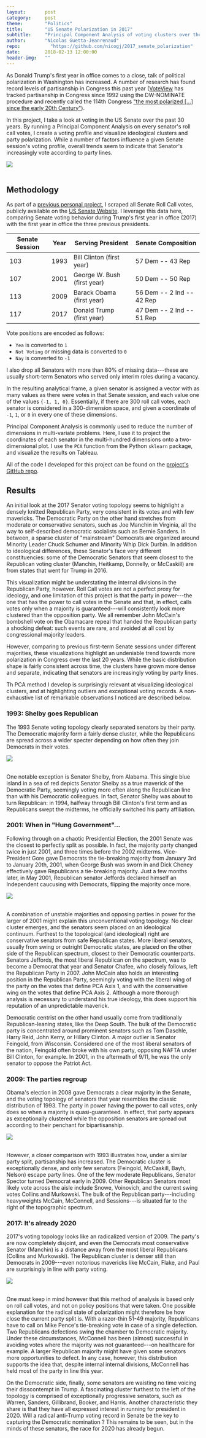 ```yaml
---
layout:       post
category:     post
theme:        "Politics"
title:        "US Senate Polarization in 2017"
subtitle:     "Principal Component Analysis of voting clusters over the past 25 years"
author:       "Nicolas Guetta-Jeanrenaud"
repo: 		    "https://github.com/nicogj/2017_senate_polarization"
date:         2018-02-13 12:00:00
header-img:   ""
---
```


As Donald Trump's first year in office comes to a close, talk of political polarization in Washington has increased. A number of research has found record levels of partisanship in Congress this past year (<a href="https://voteview.com/" target="_blank">VoteView</a> has tracked partisanship in Congress since 1992 using the DW-NOMINATE procedure and recently called the 114th Congress <a href="https://voteviewblog.com/2016/12/18/the-end-of-the-114th-congress/" target="_blank">"the most polarized [...] since the early 20th Century"</a>).

In this project, I take a look at voting in the US Senate over the past 30 years. By running a Principal Component Analysis on every senator's roll call votes, I create a voting profile and visualize ideological clusters and party polarization. While a number of factors influence a given Senate session's voting profile, overall trends seem to indicate that Senator's increasingly vote according to party lines.

<body>
<div class='tableauPlaceholder' id='viz1550517331983' style='position: relative'><noscript><a href='#'><img alt=' ' src='https:&#47;&#47;public.tableau.com&#47;static&#47;images&#47;Se&#47;Senator_Votes_PCA_2017_detail&#47;2017SenatorVotePCA&#47;1_rss.png' style='border: none' /></a></noscript><object class='tableauViz'  style='display:none;'><param name='host_url' value='https%3A%2F%2Fpublic.tableau.com%2F' /> <param name='embed_code_version' value='3' /> <param name='site_root' value='' /><param name='name' value='Senator_Votes_PCA_2017_detail&#47;2017SenatorVotePCA' /><param name='tabs' value='no' /><param name='toolbar' value='yes' /><param name='static_image' value='https:&#47;&#47;public.tableau.com&#47;static&#47;images&#47;Se&#47;Senator_Votes_PCA_2017_detail&#47;2017SenatorVotePCA&#47;1.png' /> <param name='animate_transition' value='yes' /><param name='display_static_image' value='yes' /><param name='display_spinner' value='yes' /><param name='display_overlay' value='yes' /><param name='display_count' value='yes' /></object></div>                <script type='text/javascript'>                    var divElement = document.getElementById('viz1550517331983');                    var vizElement = divElement.getElementsByTagName('object')[0];                    vizElement.style.width='100%';vizElement.style.height=(divElement.offsetWidth*0.75)+'px';                    var scriptElement = document.createElement('script');                    scriptElement.src = 'https://public.tableau.com/javascripts/api/viz_v1.js';                    vizElement.parentNode.insertBefore(scriptElement, vizElement);                </script>
</body>
<br>

## Methodology

As part of a <a href="http://github.com/nicogj/senate_vote_scraping" target="_blank">previous personal project</a>, I scraped all Senate Roll Call votes, publicly available on the <a href="https://www.senate.gov/legislative/votes.htm" target="_blank">US Senate Website</a>. I leverage this data here, comparing Senate voting behavior during Trump's first year in office (2017) with the first year in office the three previous presidents.

<!-- An exhaustive list of US Senate Roll Call votes can be found on the [United States Senate webpage](http://www.senate.gov). Using the Python `requests` package, and the text parser `BeautifulSoup`, I pulled every vote cast by every Senator from Donald Trump's first year in office (2017). For comparison, I also pulled the data for first year in office of the three previous presidents. -->

Senate Session | Year | Serving President | Senate Composition
--- | --- | --- | ---
103 | 1993 | Bill Clinton (first year) | 57 Dem -- 43 Rep
107 | 2001 | George W. Bush (first year) | 50 Dem -- 50 Rep
113 | 2009 | Barack Obama (first year) | 56 Dem -- 2 Ind -- 42 Rep
117 | 2017 | Donald Trump (first year) | 47 Dem -- 2 Ind -- 51 Rep

Vote positions are encoded as follows:
- `Yea` is converted to `1`
- `Not Voting` or missing data is converted to `0`
- `Nay` is converted to `-1`

I also drop all Senators with more than 80% of missing data---these are usually short-term Senators who served only interim roles during a vacancy.

In the resulting analytical frame, a given senator is assigned a vector with as many values as there were votes in that Senate session, and each value one of the values `{-1, 1, 0}`. Essentially, if there are 300 roll call votes, each senator is considered in a 300-dimension space, and given a coordinate of `-1`, `1`, or `0` in every one of these dimensions.

Principal Component Analysis is commonly used to reduce the number of dimensions in multi-variate problems. Here, I use it to project the coordinates of each senator in the multi-hundred dimensions onto a two-dimensional plot. I use the `PCA` function from the Python `sklearn` package, and visualize the results on Tableau.

All of the code I developed for this project can be found on the <a href="http://github.com/nicogj/2017_senate_voting" target="_blank">project's GitHub repo</a>.


## Results

An initial look at the 2017 Senator voting topology seems to highlight a densely knitted Republican Party, very consistent in its votes and with few mavericks. The Democratic Party on the other hand stretches from moderate or conservative senators, such as Joe Manchin in Virginia, all the way to self-described democratic socialists such as Bernie Sanders. In between, a sparse cluster of "mainstream" Democrats are organized around Minority Leader Chuck Schumer and Minority Whip Dick Durbin. In addition to ideological differences, these Senator's face very different constituencies: some of the Democratic Senators that seem closest to the Republican voting cluster (Manchin, Heitkamp, Donnelly, or McCaskill) are from states that went for Trump in 2016.

This visualization might be understating the internal divisions in the Republican Party, however. Roll Call votes are not a perfect proxy for ideology, and one limitation of this project is that the party in power---the one that has the power to call votes in the Senate and that, in effect, calls votes only when a majority is guaranteed---will consistently look more clustered than the opposition party. We all remember John McCain's bombshell vote on the Obamacare repeal that handed the Republican party a shocking defeat: such events are rare, and avoided at all cost by congressional majority leaders.

However, comparing to previous first-term Senate sessions under different majorities, these visualizations highlight an undeniable trend towards more polarization in Congress over the last 20 years. While the basic distribution shape is fairly consistent across time, the clusters have grown more dense and separate, indicating that senators are increasingly voting by party lines.

Th PCA method I develop is surprisingly relevant at visualizing ideological clusters, and at highlighting outliers and exceptional voting records. A non-exhaustive list of remarkable observations I noticed are described below.

<!-- While the distribution of Senators bore resemblance to a spectrum 15 years ago, it looks more like two concentrated clusters today. Under President Trump, Majority Leader McConnell has run a tight ship, ceding very few votes from his own party. -->

<!-- While increased partisanship has long been a problem in Washington, the last 10 years have taken the issue to a whole new level. Parties radicalized under Obama's presidency, and the election of Donald Trump in 2016 exacerbated tensions between Democrats and Republicans.
Democrats have for the most part held together as well. Parties in power are systematically more clustered than those in the opposition, but willingness to compromise with leadership seems to be losing ground.
Finally, as President Trump wraps up his first year in the Oval Office, the race for 2020 is already on. Some hopeful Democrats have made a point opposing almost every Republican nomination and motion. They appear distinctly clustered from the mainstream Democratic party. -->


### 1993: Shelby goes Republican

The 1993 Senate voting topology clearly separated senators by their party. The Democratic majority form a fairly dense cluster, while the Republicans are spread across a wider specter depending on how often they join Democrats in their votes.

<body>
<div class='tableauPlaceholder' id='viz1550249387884' style='position: relative'><noscript><a href='#'><img alt=' ' src='https:&#47;&#47;public.tableau.com&#47;static&#47;images&#47;Se&#47;Senator_Votes_PCA_1993&#47;1993SenatorVotingPCA&#47;1_rss.png' style='border: none' /></a></noscript><object class='tableauViz'  style='display:none;'><param name='host_url' value='https%3A%2F%2Fpublic.tableau.com%2F' /> <param name='embed_code_version' value='3' /> <param name='site_root' value='' /><param name='name' value='Senator_Votes_PCA_1993&#47;1993SenatorVotingPCA' /><param name='tabs' value='no' /><param name='toolbar' value='yes' /><param name='static_image' value='https:&#47;&#47;public.tableau.com&#47;static&#47;images&#47;Se&#47;Senator_Votes_PCA_1993&#47;1993SenatorVotingPCA&#47;1.png' /> <param name='animate_transition' value='yes' /><param name='display_static_image' value='yes' /><param name='display_spinner' value='yes' /><param name='display_overlay' value='yes' /><param name='display_count' value='yes' /><param name='filter' value='publish=yes' /></object></div>                <script type='text/javascript'>                    var divElement = document.getElementById('viz1550249387884');                    var vizElement = divElement.getElementsByTagName('object')[0];                    vizElement.style.width='100%';vizElement.style.height=(divElement.offsetWidth*0.75)+'px';                    var scriptElement = document.createElement('script');                    scriptElement.src = 'https://public.tableau.com/javascripts/api/viz_v1.js';                    vizElement.parentNode.insertBefore(scriptElement, vizElement);                </script>
</body>
<br>

One notable exception is Senator Shelby, from Alabama. This single blue island in a sea of red depicts Senator Shelby as a true maverick of the Democratic Party, seemingly voting more often along the Republican line than with his Democratic colleagues. In fact, Senator Shelby was about to turn Republican: in 1994, halfway through Bill Clinton's first term and as Republicans swept the midterms, he officially switched his party affiliation.

### 2001: When in "Hung Government"...

Following through on a chaotic Presidential Election, the 2001 Senate was the closest to perfectly split as possible. In fact, the majority party changed twice in just 2001, and three times before the 2002 midterms. Vice-President Gore gave Democrats the tie-breaking majority from January 3rd to January 20th, 2001, when George Bush was sworn in and Dick Cheney effectively gave Republicans a tie-breaking majority. Just a few months later, in May 2001, Republican senator Jeffords declared himself an Independent caucusing with Democrats, flipping the majority once more.

<body>
<div class='tableauPlaceholder' id='viz1550249341902' style='position: relative'><noscript><a href='#'><img alt=' ' src='https:&#47;&#47;public.tableau.com&#47;static&#47;images&#47;Se&#47;Senator_Votes_PCA_2001&#47;2001SenatorVotingPCA&#47;1_rss.png' style='border: none' /></a></noscript><object class='tableauViz'  style='display:none;'><param name='host_url' value='https%3A%2F%2Fpublic.tableau.com%2F' /> <param name='embed_code_version' value='3' /> <param name='site_root' value='' /><param name='name' value='Senator_Votes_PCA_2001&#47;2001SenatorVotingPCA' /><param name='tabs' value='no' /><param name='toolbar' value='yes' /><param name='static_image' value='https:&#47;&#47;public.tableau.com&#47;static&#47;images&#47;Se&#47;Senator_Votes_PCA_2001&#47;2001SenatorVotingPCA&#47;1.png' /> <param name='animate_transition' value='yes' /><param name='display_static_image' value='yes' /><param name='display_spinner' value='yes' /><param name='display_overlay' value='yes' /><param name='display_count' value='yes' /><param name='filter' value='publish=yes' /></object></div>                <script type='text/javascript'>                    var divElement = document.getElementById('viz1550249341902');                    var vizElement = divElement.getElementsByTagName('object')[0];                    vizElement.style.width='100%';vizElement.style.height=(divElement.offsetWidth*0.75)+'px';                    var scriptElement = document.createElement('script');                    scriptElement.src = 'https://public.tableau.com/javascripts/api/viz_v1.js';                    vizElement.parentNode.insertBefore(scriptElement, vizElement);                </script>
</body>
<br>

A combination of unstable majorities and opposing parties in power for the larger of 2001 might explain this unconventional voting topology. No clear cluster emerges, and the senators seem placed on an ideological continuum. Furthest to the topological (and ideological) right are conservative senators from safe Republican states. More liberal senators, usually from swing or outright Democratic states, are placed on the other side of the Republican spectrum, closest to their Democratic counterparts. Senators Jeffords, the most liberal Republican on the spectrum, was to become a Democrat that year and Senator Chafee, who closely follows, left the Republican Party in 2007. John McCain also holds an interesting position in the Republican Party, seemingly voting with the liberal wing of the party on the votes that define PCA Axis 1, and with the conservative wing on the votes that define PCA Axis 2. Although a more thorough analysis is necessary to understand his true ideology, this does support his reputation of an unpredictable maverick.

Democratic centrist on the other hand usually come from traditionally Republican-leaning states, like the Deep South. The bulk of the Democratic party is concentrated around prominent senators such as Tom Daschle, Harry Reid, John Kerry, or Hillary Clinton. A major outlier is Senator Feingold, from Wisconsin. Considered one of the most liberal senators of the nation, Feingold often broke with his own party, opposing NAFTA under Bill Clinton, for example. In 2001, in the aftermath of 9/11, he was the only senator to oppose the Patriot Act.

### 2009: The parties regroup

Obama's election in 2008 gave Democrats a clear majority in the Senate, and the voting topology of senators that year resembles the classic distribution of 1993. The party in power having the power to call votes, only does so when a majority is quasi-guaranteed. In effect, that party appears as exceptionally clustered while the opposition senators are spread out according to their penchant for bipartisanship.

<!-- 2009 -->
<body>
<div class='tableauPlaceholder' id='viz1550249304581' style='position: relative'><noscript><a href='#'><img alt=' ' src='https:&#47;&#47;public.tableau.com&#47;static&#47;images&#47;Se&#47;Senator_Votes_PCA_2009&#47;2009SenatorVotingPCA&#47;1_rss.png' style='border: none' /></a></noscript><object class='tableauViz'  style='display:none;'><param name='host_url' value='https%3A%2F%2Fpublic.tableau.com%2F' /> <param name='embed_code_version' value='3' /> <param name='site_root' value='' /><param name='name' value='Senator_Votes_PCA_2009&#47;2009SenatorVotingPCA' /><param name='tabs' value='no' /><param name='toolbar' value='yes' /><param name='static_image' value='https:&#47;&#47;public.tableau.com&#47;static&#47;images&#47;Se&#47;Senator_Votes_PCA_2009&#47;2009SenatorVotingPCA&#47;1.png' /> <param name='animate_transition' value='yes' /><param name='display_static_image' value='yes' /><param name='display_spinner' value='yes' /><param name='display_overlay' value='yes' /><param name='display_count' value='yes' /><param name='filter' value='publish=yes' /></object></div>                <script type='text/javascript'>                    var divElement = document.getElementById('viz1550249304581');                    var vizElement = divElement.getElementsByTagName('object')[0];                    vizElement.style.width='100%';vizElement.style.height=(divElement.offsetWidth*0.75)+'px';                    var scriptElement = document.createElement('script');                    scriptElement.src = 'https://public.tableau.com/javascripts/api/viz_v1.js';                    vizElement.parentNode.insertBefore(scriptElement, vizElement);                </script>
</body>
<br>

However, a closer comparison with 1993 illustrates how, under a similar party split, partisanship has increased. The Democratic cluster is exceptionally dense, and only few senators (Feingold, McCaskill, Bayh, Nelson) escape party lines. One of the few moderate Republicans, Senator Spector turned Democrat early in 2009. Other Republican Senators most likely vote across the aisle include Snowe, Voinovich, and the current swing votes Collins and Murkowski. The bulk of the Republican party---including heavyweights McCain, McConnell, and Sessions---is situated far to the right of the topographic spectrum.


### 2017: It's already 2020

2017's voting topology looks like an radicalized version of 2009. The party's are now completely disjoint, and even the Democrats most conservative Senator (Manchin) is a distance away from the most liberal Republicans (Collins and Murkowski). The Republican cluster is denser still than Democrats in 2009---even notorious mavericks like McCain, Flake, and Paul are surprisingly in line with party voting.

<body>
<div class='tableauPlaceholder' id='viz1550517364007' style='position: relative'><noscript><a href='#'><img alt=' ' src='https:&#47;&#47;public.tableau.com&#47;static&#47;images&#47;Se&#47;Senator_Votes_PCA_2017&#47;2017SenatorVotingPCA&#47;1_rss.png' style='border: none' /></a></noscript><object class='tableauViz'  style='display:none;'><param name='host_url' value='https%3A%2F%2Fpublic.tableau.com%2F' /> <param name='embed_code_version' value='3' /> <param name='site_root' value='' /><param name='name' value='Senator_Votes_PCA_2017&#47;2017SenatorVotingPCA' /><param name='tabs' value='no' /><param name='toolbar' value='yes' /><param name='static_image' value='https:&#47;&#47;public.tableau.com&#47;static&#47;images&#47;Se&#47;Senator_Votes_PCA_2017&#47;2017SenatorVotingPCA&#47;1.png' /> <param name='animate_transition' value='yes' /><param name='display_static_image' value='yes' /><param name='display_spinner' value='yes' /><param name='display_overlay' value='yes' /><param name='display_count' value='yes' /></object></div>                <script type='text/javascript'>                    var divElement = document.getElementById('viz1550517364007');                    var vizElement = divElement.getElementsByTagName('object')[0];                    vizElement.style.width='100%';vizElement.style.height=(divElement.offsetWidth*0.75)+'px';                    var scriptElement = document.createElement('script');                    scriptElement.src = 'https://public.tableau.com/javascripts/api/viz_v1.js';                    vizElement.parentNode.insertBefore(scriptElement, vizElement);                </script>
</body>
<br>

One must keep in mind however that this method of analysis is based only on roll call votes, and not on policy positions that were taken. One possible explanation for the radical state of polarization might therefore be how close the current party split is. With a razor-thin 51-49 majority, Republicans have to call on Mike Pence's tie-breaking vote in case of a single defection. Two Republicans defections swing the chamber to Democratic majority. Under these circumstances, McConnell has been (almost) successful in avoiding votes where the majority was not guaranteed---on healthcare for example. A larger Republican majority might have given some senators more opportunities to defect. In any case, however, this distribution supports the idea that, despite internal internal divisions, McConnell has held most of the party in line this year.

On the Democratic side, finally, some senators are waisting no time voicing their disscontempt in Trump. A fascinating cluster furthest to the left of the topology is comprised of exceptionally progressive senators, such as Warren, Sanders, Gillibrand, Booker, and Harris. Another characteristic they share is that they have all expressed interest in running for president in 2020. Will a radical anti-Trump voting record in Senate be the key to capturing the Democratic nomination ? This remains to be seen, but in the minds of these senators, the race for 2020 has already begun.
